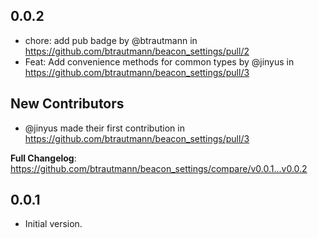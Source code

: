 ## 0.0.2

* chore: add pub badge by @btrautmann in https://github.com/btrautmann/beacon_settings/pull/2
* Feat: Add convenience methods for common types by @jinyus in https://github.com/btrautmann/beacon_settings/pull/3

## New Contributors
* @jinyus made their first contribution in https://github.com/btrautmann/beacon_settings/pull/3

**Full Changelog**: https://github.com/btrautmann/beacon_settings/compare/v0.0.1...v0.0.2

## 0.0.1

- Initial version.
